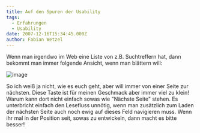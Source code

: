 ```yaml
---
title: Auf den Spuren der Usability
tags:
  - Erfahrungen
  - Usability
date: 2007-12-16T15:34:45.000Z
author: Fabian Wetzel
---
```


Wenn man irgendwo im Web eine Liste von z.B. Suchtreffern hat, dann bekommt man immer folgende Ansicht, wenn man blättern will:

![image](https://az275061.vo.msecnd.net/blogmedia/2007/12/usability_paging.png)

So ich weiß ja nicht, wie es euch geht, aber will immer von einer Seite zur nächsten. Diese Taste ist für meinen Geschmack aber immer viel zu klein! Warum kann dort nicht einfach sowas wie "Nächste Seite" stehen. Es unterbricht einfach den Lesefluss unnötig, wenn man zusätzlich zum Laden der nächsten Seite auch noch ewig auf dieses Feld navigieren muss. Wenn ihr mal in der Position seit, sowas zu entwickeln, dann macht es bitte besser!


